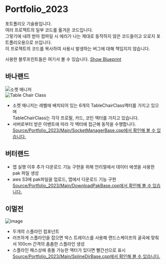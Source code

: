 # Portfolio_2023
포트폴리오 기술용입니다.   
여러 프로젝트의 일부 코드를 옮겨온 코드입니다.   
그렇기에 내려 받아 컴파일 시 에러가 나는 제대로 동작하지 않은 코드들이고 오로지 포트폴리오용으로 쓰입니다.   
이 프로젝트의 코드를 복사하여 사용시 발생하는 버그에 대해 책임지지 않습니다.   
   
사용한 블루프린트들은 여기서 볼 수 있습니다. [Show Blueprint](https://blueprintue.com/profile/mandu/)   
## 바나랜드
![소켓 매니저](https://user-images.githubusercontent.com/69950874/230727505-ce034f74-b61f-4602-8564-060b400bba2a.PNG)   
![Table Chair Class](https://user-images.githubusercontent.com/69950874/230727838-d49fda09-a201-4464-ab95-bca6ce1c1882.PNG)   
   
* 소켓 매니저는 레벨에 배치되어 있는 6개의 TableChairClass액터를 가지고 있으며   
TableChairClass는 각각 프로필, 카드, 코인 액터를 가지고 있습니다.   
* 서버로부터 받은 이벤트에 따라 각 액터에 접근해 동작을 수행합니다.  
[Source/Portfolio_2023/Main/SocketManagerBase.cpp에서 확인해 볼 수 있습니다.](Source/Portfolio_2023/Main/SocketManagerBase.cpp)   
   
## 버터랜드
* 앱 실행 이후 추가 다운로드 기능 구현을 위해 언리얼에서 데이터 에셋을 사용한 pak 파일 생성   
* aws S3에 pak파일을 업로드, 앱에서 다운로드 기능 구현   
[Source/Portfolio_2023/Main/DownloadPakBase.cpp에서 확인해 볼 수 있습니다.](Source/Portfolio_2023/Main/DownloadPakBase.cpp)   
   
## 이멀전
![image](https://user-images.githubusercontent.com/69950874/231374279-ae2a8b22-daaf-45bd-90c4-94ec535b90be.png)   
   
* 두개의 스플라인 컴포넌트   
* 러프하게 스플라인을 잡으면 박스 트레이스를 사용해 랜드스케이프의 굴곡에 맞춰서 100cm 간격의 촘촘한 스플라인 생성   
* 스플라인 패스상에 충돌 가능한 액터가 있다면 빨간선으로 표시   
[Source/Portfolio_2023/Main/SplineDirBase.cpp에서 확인해 볼 수 있습니다.](Source/Portfolio_2023/Main/SplineDirBase.cpp)
